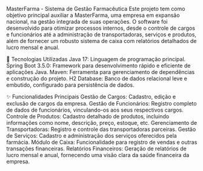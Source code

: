 MasterFarma - Sistema de Gestão Farmacêutica
Este projeto tem como objetivo principal auxiliar a MasterFarma, uma empresa em expansão nacional, na gestão integrada de suas operações. O software foi desenvolvido para otimizar processos internos, desde o controle de cargos e funcionários até a administração de transportadoras, serviços e produtos, além de fornecer um robusto sistema de caixa com relatórios detalhados de lucro mensal e anual.


🚀 Tecnologias Utilizadas
Java 17: Linguagem de programação principal.
Spring Boot 3.5.0: Framework para desenvolvimento rápido e eficiente de aplicações Java.
Maven: Ferramenta para gerenciamento de dependências e construção do projeto.
H2 Database: Banco de dados relacional leve e embutido, configurado para persistência de dados.

✨ Funcionalidades Principais
Gestão de Cargos: Cadastro, edição e exclusão de cargos da empresa.
Gestão de Funcionários: Registro completo de dados de funcionários, vinculando-os aos seus respectivos cargos.
Controle de Produtos: Cadastro detalhado de produtos, incluindo informações como nome, descrição, preço, estoque, etc.
Gerenciamento de Transportadoras: Registro e controle das transportadoras parceiras.
Gestão de Serviços: Cadastro e administração dos serviços oferecidos pela farmácia.
Módulo de Caixa: Funcionalidade para registro de vendas e outras transações financeiras.
Relatórios Financeiros: Geração de relatórios de lucro mensal e anual, fornecendo uma visão clara da saúde financeira da empresa.

